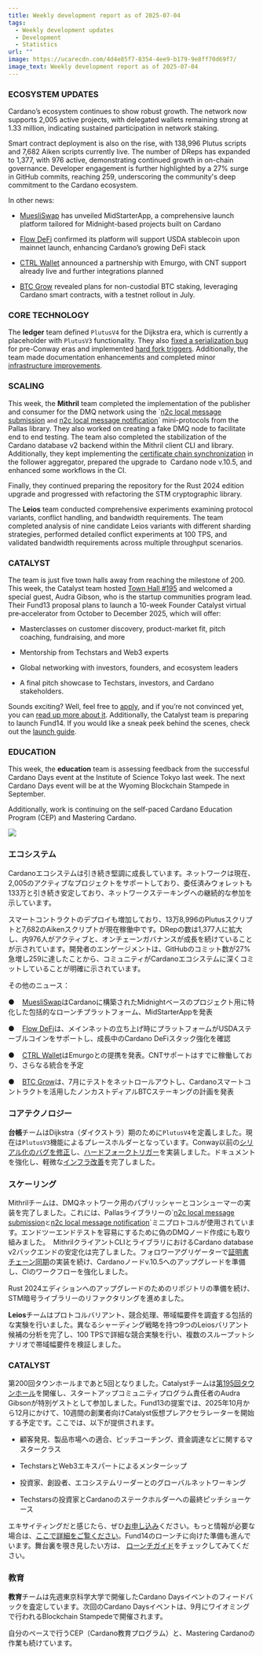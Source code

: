 ```yaml
---
title: Weekly development report as of 2025-07-04
tags:
  - Weekly development updates
  - Development
  - Statistics
url: ""
image: https://ucarecdn.com/4d4e85f7-8354-4ee9-b179-9e8ff70d69f7/
image_text: Weekly development report as of 2025-07-04
---
```


### ECOSYSTEM UPDATES

Cardano’s ecosystem continues to show robust growth. The network now supports 2,005 active projects, with delegated wallets remaining strong at 1.33 million, indicating sustained participation in network staking.

Smart contract deployment is also on the rise, with 138,996 Plutus scripts and 7,682 Aiken scripts currently live. The number of DReps has expanded to 1,377, with 976 active, demonstrating continued growth in on-chain governance. Developer engagement is further highlighted by a 27% surge in GitHub commits, reaching 259, underscoring the community's deep commitment to the Cardano ecosystem.

In other news:

*   [MuesliSwap](https://x.com/MuesliSwapTeam/status/1940852862256620017) has unveiled MidStarterApp, a comprehensive launch platform tailored for Midnight-based projects built on Cardano
    
*   [Flow DeFi](https://x.com/flowdefi/status/1940118008786997437) confirmed its platform will support USDA stablecoin upon mainnet launch, enhancing Cardano’s growing DeFi stack
    
*   [CTRL Wallet](https://x.com/Ctrl_Wallet/status/1940236163157303597) announced a partnership with Emurgo, with CNT support already live and further integrations planned
    
*   [BTC Grow](https://x.com/btcgrow_io/status/1940044712750284907) revealed plans for non-custodial BTC staking, leveraging Cardano smart contracts, with a testnet rollout in July.
    

### CORE TECHNOLOGY

The **ledger** team defined `PlutusV4` for the Dijkstra era, which is currently a placeholder with `PlutusV3` functionality. They also [fixed a serialization bug](https://github.com/IntersectMBO/cardano-ledger/pull/5135) for pre-Conway eras and implemented [hard fork triggers](https://github.com/IntersectMBO/cardano-ledger/pull/5098). Additionally, the team made documentation enhancements and completed minor [infrastructure improvements](https://github.com/IntersectMBO/cardano-ledger/pull/5133).

### SCALING

This week, the **Mithril** team completed the implementation of the publisher and consumer for the DMQ network using the \`[n2c local message submission](https://github.com/input-output-hk/mithril/issues/2539) `and` [n2c local message notification](https://github.com/input-output-hk/mithril/issues/2540)\` mini-protocols from the Pallas library. They also worked on creating a fake DMQ node to facilitate end to end testing. The team also completed the stabilization of the Cardano database v2 backend within the Mithril client CLI and library. Additionally, they kept implementing the [certificate chain synchronization](https://github.com/input-output-hk/mithril/issues/2534) in the follower aggregator, prepared the upgrade to  Cardano node v.10.5, and enhanced some workflows in the CI.

Finally, they continued preparing the repository for the Rust 2024 edition upgrade and progressed with refactoring the STM cryptographic library.

The **Leios** team conducted comprehensive experiments examining protocol variants, conflict handling, and bandwidth requirements. The team completed analysis of nine candidate Leios variants with different sharding strategies, performed detailed conflict experiments at 100 TPS, and validated bandwidth requirements across multiple throughput scenarios.

### CATALYST

The team is just five town halls away from reaching the milestone of 200. This week, the Catalyst team hosted [Town Hall #195](https://www.youtube.com/watch?v=RUF_717G3X8) and welcomed a special guest, Audra Gibson, who is the startup communities program lead. Their Fund13 proposal plans to launch a 10-week Founder Catalyst virtual pre‑accelerator from October to December 2025, which will offer:

*   Masterclasses on customer discovery, product-market fit, pitch coaching, fundraising, and more
    
*   Mentorship from Techstars and Web3 experts
    
*   Global networking with investors, founders, and ecosystem leaders
    
*   A final pitch showcase to Techstars, investors, and Cardano stakeholders.
    

Sounds exciting? Well, feel free to [apply](https://apply.techstars.com/), and if you’re not convinced yet, you can [read up more about it](https://www.techstars.com/techstars-cardano-founder-catalyst). Additionally, the Catalyst team is preparing to launch Fund14. If you would like a sneak peek behind the scenes, check out the [launch guide](https://projectcatalyst.io/f14launchguide.pdf). 

### EDUCATION

This week, the **education** team is assessing feedback from the successful Cardano Days event at the Institute of Science Tokyo last week. The next Cardano Days event will be at the Wyoming Blockchain Stampede in September.

Additionally, work is continuing on the self-paced Cardano Education Program (CEP) and Mastering Cardano.

![](https://ucarecdn.com/81468b37-8fac-4653-8fbe-45a08228335d/-/preview/-/format/auto/-/quality/smart/)

### エコシステム

Cardanoエコシステムは引き続き堅調に成長しています。ネットワークは現在、2,005のアクティブなプロジェクトをサポートしており、委任済みウォレットも133万と引き続き安定しており、ネットワークステーキングへの継続的な参加を示しています。

スマートコントラクトのデプロイも増加しており、13万8,996のPlutusスクリプトと7,682のAikenスクリプトが現在稼働中です。DRepの数は1,377人に拡大し、内976人がアクティブと、オンチェーンガバナンスが成長を続けていることが示されています。開発者のエンゲージメントは、GitHubのコミット数が27%急増し259に達したことから、コミュニティがCardanoエコシステムに深くコミットしていることが明確に示されています。

その他のニュース：

●    [MuesliSwap](https://x.com/MuesliSwapTeam/status/1940852862256620017)はCardanoに構築されたMidnightベースのプロジェクト用に特化した包括的なローンチプラットフォーム、MidStarterAppを発表

●    [Flow DeFi](https://x.com/flowdefi/status/1940118008786997437)は、メインネットの立ち上げ時にプラットフォームがUSDAステーブルコインをサポートし、成長中のCardano DeFiスタック強化を確認

●    [CTRL Wallet](https://x.com/Ctrl_Wallet/status/1940236163157303597)はEmurgoとの提携を発表。CNTサポートはすでに稼働しており、さらなる統合を予定

●    [BTC Grow](https://x.com/btcgrow_io/status/1940044712750284907)は、7月にテストをネットロールアウトし、Cardanoスマートコントラクトを活用したノンカストディアルBTCステーキングの計画を発表

### コアテクノロジー

**台帳**チームはDijkstra（ダイクストラ）期のために`PlutusV4`を定義しました。現在は`PlutusV3`機能によるプレースホルダーとなっています。Conway以前の[シリアル化のバグを修正](https://github.com/IntersectMBO/cardano-ledger/pull/5135)し、[ハードフォークトリガー](https://github.com/IntersectMBO/cardano-ledger/pull/5098)を実装しました。ドキュメントを強化し、軽微な[インフラ改善](https://github.com/IntersectMBO/cardano-ledger/pull/5133)を完了しました。

### スケーリング

Mithrilチームは、DMQネットワーク用のパブリッシャーとコンシューマーの実装を完了しました。これには、Pallasライブラリーの\`[n2c local message submission](https://github.com/input-output-hk/mithril/issues/2539)`と`[n2c local message notification](https://github.com/input-output-hk/mithril/issues/2540)\`ミニプロトコルが使用されています。エンドツーエンドテストを容易にするために偽のDMQノード作成にも取り組みました。  MithrilクライアントCLIとライブラリにおけるCardano database v2バックエンドの安定化は完了しました。フォロワーアグリゲーターで[証明書チェーン同期](https://github.com/input-output-hk/mithril/issues/2534)の実装を続け、Cardanoノードv.10.5へのアップグレードを準備し、CIのワークフローを強化しました。

Rust 2024エディションへのアップグレードのためのリポジトリの準備を続け、STM暗号ライブラリーのリファクタリングを進めました。

**Leios**チームはプロトコルバリアント、競合処理、帯域幅要件を調査する包括的な実験を行いました。異なるシャーディング戦略を持つ9つのLeiosバリアント候補の分析を完了し、100 TPSで詳細な競合実験を行い、複数のスループットシナリオで帯域幅要件を検証しました。

### CATALYST

第200回タウンホールまであと5回となりました。Catalystチームは[第195回タウンホール](https://www.youtube.com/watch?v=RUF_717G3X8)を開催し、スタートアップコミュニティプログラム責任者のAudra Gibsonが特別ゲストとして参加しました。Fund13の提案では、2025年10月から12月にかけて、10週間の創業者向けCatalyst仮想プレアクセラレーターを開始する予定です。ここでは、以下が提供されます。

*   顧客発見、製品市場への適合、ピッチコーチング、資金調達などに関するマスタークラス
    
*   TechstarsとWeb3エキスパートによるメンターシップ
    
*   投資家、創設者、エコシステムリーダーとのグローバルネットワーキング
    
*   Techstarsの投資家とCardanoのステークホルダーへの最終ピッチショーケース
    

エキサイティングだと感じたら、ぜひ[お申し込み](https://apply.techstars.com/)ください。もっと情報が必要な場合は、[ここで詳細をご覧ください](https://www.techstars.com/techstars-cardano-founder-catalyst)。Fund14のローンチに向けた準備も進んでいます。舞台裏を覗き見したい方は、 [ローンチガイド](https://projectcatalyst.io/f14launchguide.pdf)をチェックしてみてください。 

### 教育

**教育**チームは先週東京科学大学で開催したCardano Daysイベントのフィードバックを査定しています。次回のCardano Daysイベントは、9月にワイオミングで行われるBlockchain Stampedeで開催されます。

自分のペースで行うCEP（Cardano教育プログラム）と、Mastering Cardanoの作業も続けています。
